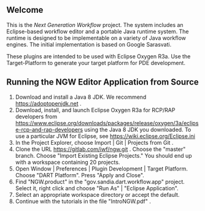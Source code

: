 Welcome
-------

This is the *Next Generation Workflow* project. The system includes an
Eclipse-based workflow editor and a portable Java runtime system. The
runtime is designed to be implementable on a variety of Java workflow
engines. The initial implementation is based on Google Sarasvati.

These plugins are intended to be used with Eclipse Oxygen R3a. Use the
Target-Platform to generate your target platform for PDE development. 

Running	the NGW	Editor Application from Source
-----------

 1. Download and install a Java 8 JDK. We recommend https://adoptopenjdk.net .
 2. Download, install, and launch Eclipse Oxygen R3a for RCP/RAP developers from
    https://www.eclipse.org/downloads/packages/release/oxygen/3a/eclipse-rcp-and-rap-developers using
    the Java 8 JDK you downloaded. To use a particular JVM for Eclipse, see https://wiki.eclipse.org/Eclipse.ini
 2. In the Project Explorer, choose Import | Git | Projects from Git .
 3. Clone the URL https://gitlab.com/iwf/ngw.git . Choose the "master" branch. Choose "Import Existing Eclipse Projects." You should end
    up with a workspace containing 20 projects.
 4. Open Window | Preferences | Plugin Development | Target Platform. Choose "DART Platform". Press "Apply and Close".
 5. Find "NGW.product" in the "gov.sandia.dart.workflow.app" project. Select it, right click and choose "Run As" | "Eclipse Application".
 6. Select an appropriate workspace directory or accept the default. 
 7. Continue with the tutorials in the file "IntroNGW.pdf" .

 

